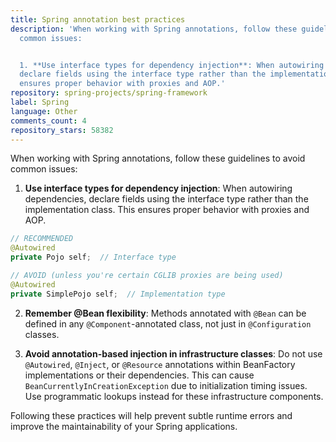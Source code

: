 ```yaml
---
title: Spring annotation best practices
description: 'When working with Spring annotations, follow these guidelines to avoid
  common issues:


  1. **Use interface types for dependency injection**: When autowiring dependencies,
  declare fields using the interface type rather than the implementation class. This
  ensures proper behavior with proxies and AOP.'
repository: spring-projects/spring-framework
label: Spring
language: Other
comments_count: 4
repository_stars: 58382
---
```


When working with Spring annotations, follow these guidelines to avoid common issues:

1. **Use interface types for dependency injection**: When autowiring dependencies, declare fields using the interface type rather than the implementation class. This ensures proper behavior with proxies and AOP.

```java
// RECOMMENDED
@Autowired
private Pojo self;  // Interface type

// AVOID (unless you're certain CGLIB proxies are being used)
@Autowired
private SimplePojo self;  // Implementation type
```

2. **Remember @Bean flexibility**: Methods annotated with `@Bean` can be defined in any `@Component`-annotated class, not just in `@Configuration` classes.

3. **Avoid annotation-based injection in infrastructure classes**: Do not use `@Autowired`, `@Inject`, or `@Resource` annotations within BeanFactory implementations or their dependencies. This can cause `BeanCurrentlyInCreationException` due to initialization timing issues. Use programmatic lookups instead for these infrastructure components.

Following these practices will help prevent subtle runtime errors and improve the maintainability of your Spring applications.